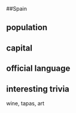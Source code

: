 ##Spain
## population


## capital

 
## official language


## interesting trivia
wine, tapas, art


